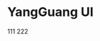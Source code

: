 # YangGuang UI

<div>
    <yg-button color="blue" icon="edit" >111</yg-button>
    <yg-button color="green" icon="search">222</yg-button>
</div>
